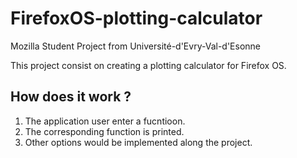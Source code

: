 FirefoxOS-plotting-calculator
=============================

Mozilla Student Project from Université-d'Evry-Val-d'Esonne

This project consist on creating a plotting calculator for Firefox OS.


How does it work ?
------------------

1. The application user enter a fucntioon.
2. The corresponding function is printed.
3. Other options would be implemented along the project.
